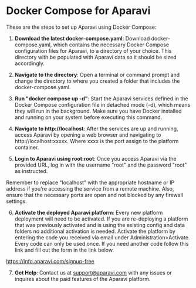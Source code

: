 # Docker Compose for Aparavi

These are the steps to set up Aparavi using Docker Compose:

1. **Download the latest docker-compose.yaml**: Download docker-compose.yaml, which contains the necessary Docker Compose configuration files for Aparavi, to a directory of your choice. This directory with be populated with Aparavi data so it should be sized accordingly.

2. **Navigate to the directory**: Open a terminal or command prompt and change the directory to where you created a folder that includes the docker-compose.yaml.

3. **Run "docker compose up -d"**: Start the Aparavi services defined in the Docker Compose configuration file in detached mode (-d), which means they will run in the background. Make sure you have Docker installed and running on your system before executing this command.

4. **Navigate to http://localhost**: After the services are up and running, access Aparavi by opening a web browser and navigating to http://localhost:xxxxx. Where xxxx is the port assign to the platform container.

5. **Login to Aparavi using root:root**: Once you access Aparavi via the provided URL, log in with the username "root" and the password "root" as instructed.

Remember to replace "localhost" with the appropriate hostname or IP address if you're accessing the service from a remote machine. Also, ensure that the necessary ports are open and not blocked by any firewall settings.

6. **Activate the deployed Aparavi platform**: Every new platform deployment will need to be activated. If you are re-deploying a platform that was previously activated and is using the existing config and data folders no additional activation is needed. Activate the platform by entering the code you received via email under Administration>Activate. Every code can only be used once. If you need another code follow this link and fill out the form in the link below.

https://info.aparavi.com/signup-free

7. **Get Help**: Contact us at support@aparavi.com with any issues or inquires about the paid features of the Aparavi platform.